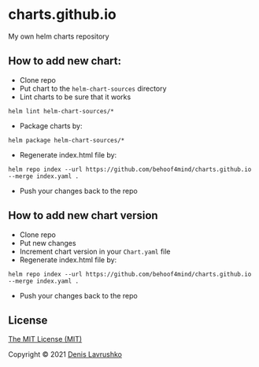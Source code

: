 # charts.github.io
My own helm charts repository

## How to add new chart:
- Clone repo
- Put chart to the `helm-chart-sources` directory
- Lint charts to be sure that it works
```shell
helm lint helm-chart-sources/*
```
- Package charts by:
```shell
helm package helm-chart-sources/*
```  
- Regenerate index.html file by:
```shell
helm repo index --url https://github.com/behoof4mind/charts.github.io --merge index.yaml .
```
- Push your changes back to the repo

## How to add new chart version
- Clone repo
- Put new changes
- Increment chart version in your `Chart.yaml` file
- Regenerate index.html file by:
```shell
helm repo index --url https://github.com/behoof4mind/charts.github.io --merge index.yaml .
```
- Push your changes back to the repo


## License

[The MIT License (MIT)](LICENSE)

Copyright © 2021 [Denis Lavrushko](https://dlavrushko.de)